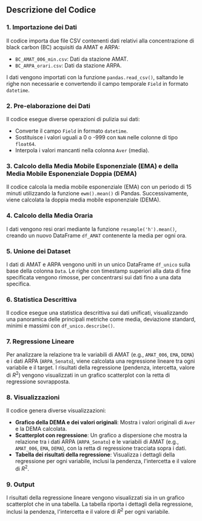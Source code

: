 ## Descrizione del Codice

### 1. **Importazione dei Dati**

Il codice importa due file CSV contenenti dati relativi alla concentrazione di black carbon (BC) acquisiti da AMAT e ARPA:

- `BC_AMAT_006_min.csv`: Dati da stazione AMAT.
- `BC_ARPA_orari.csv`: Dati da stazione ARPA.

I dati vengono importati con la funzione `pandas.read_csv()`, saltando le righe non necessarie e convertendo il campo temporale `Field` in formato `datetime`.

### 2. **Pre-elaborazione dei Dati**

Il codice esegue diverse operazioni di pulizia sui dati:

- Converte il campo `Field` in formato `datetime`.
- Sostituisce i valori uguali a 0 o -999 con `NaN` nelle colonne di tipo `float64`.
- Interpola i valori mancanti nella colonna `Aver` (media).

### 3. **Calcolo della Media Mobile Esponenziale (EMA) e della Media Mobile Esponenziale Doppia (DEMA)**

Il codice calcola la media mobile esponenziale (EMA) con un periodo di 15 minuti utilizzando la funzione `ewm().mean()` di Pandas. Successivamente, viene calcolata la doppia media mobile esponenziale (DEMA).


### 4. **Calcolo della Media Oraria**

I dati vengono resi orari mediante la funzione `resample('h').mean()`, creando un nuovo DataFrame `df_AMAT` contenente la media per ogni ora.

### 5. **Unione dei Dataset**

I dati di AMAT e ARPA vengono uniti in un unico DataFrame `df_unico` sulla base della colonna `Data`. Le righe con timestamp superiori alla data di fine specificata vengono rimosse, per concentrarsi sui dati fino a una data specifica.

### 6. **Statistica Descrittiva**

Il codice esegue una statistica descrittiva sui dati unificati, visualizzando una panoramica delle principali metriche come media, deviazione standard, minimi e massimi con `df_unico.describe()`.

### 7. **Regressione Lineare**

Per analizzare la relazione tra le variabili di AMAT (e.g., `AMAT_006`, `EMA`, `DEMA`) e i dati ARPA (`ARPA_Senato`), viene calcolata una regressione lineare tra ogni variabile e il target. I risultati della regressione (pendenza, intercetta, valore di $R^2$) vengono visualizzati in un grafico scatterplot con la retta di regressione sovrapposta.

### 8. **Visualizzazioni**

Il codice genera diverse visualizzazioni:

- **Grafico della DEMA e dei valori originali**: Mostra i valori originali di `Aver` e la DEMA calcolata.
- **Scatterplot con regressione**: Un grafico a dispersione che mostra la relazione tra i dati ARPA (`ARPA_Senato`) e le variabili di AMAT (e.g., `AMAT_006`, `EMA`, `DEMA`), con la retta di regressione tracciata sopra i dati.
- **Tabella dei risultati della regressione**: Visualizza i dettagli della regressione per ogni variabile, inclusi la pendenza, l'intercetta e il valore di $R^2$.

### 9. **Output**

I risultati della regressione lineare vengono visualizzati sia in un grafico scatterplot che in una tabella. La tabella riporta i dettagli della regressione, inclusi la pendenza, l'intercetta e il valore di $R^2$ per ogni variabile.

